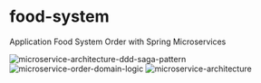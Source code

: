 # food-system
Application Food System Order with Spring Microservices


![microservice-architecture-ddd-saga-pattern](https://user-images.githubusercontent.com/7318326/219416663-8c2baf03-113c-4167-90ad-8b521354ebca.png)
![microservice-order-domain-logic](https://user-images.githubusercontent.com/7318326/219416764-a445d51f-b18b-4bea-9296-6fe8b4a7be6e.png)
![microservice-architecture](https://user-images.githubusercontent.com/7318326/219416814-acb7e8fa-4a88-4e93-a027-f09fd2ac3220.png)